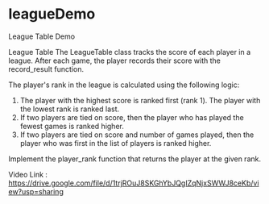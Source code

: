 # leagueDemo
League Table Demo

League Table
The LeagueTable class tracks the score of each player in a league. After each game, the player records their score with the record_result function.

The player's rank in the league is calculated using the following logic:
1. The player with the highest score is ranked first (rank 1).
     The player with the lowest rank is ranked last.
2. If two players are tied on score, then the player who has played the fewest games is ranked higher.
3. If two players are tied on score and number of games played, then the player who was first in the list of players is ranked higher.

Implement the player_rank function that returns the player at the given rank.

Video Link :
https://drive.google.com/file/d/1trjROuJ8SKGhYbJQgIZqNjxSWWJ8ceKb/view?usp=sharing



